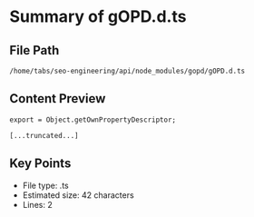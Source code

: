# Summary of gOPD.d.ts
  
## File Path
`/home/tabs/seo-engineering/api/node_modules/gopd/gOPD.d.ts`

## Content Preview
```
export = Object.getOwnPropertyDescriptor;

[...truncated...]
```

## Key Points
- File type: .ts
- Estimated size: 42 characters
- Lines: 2
